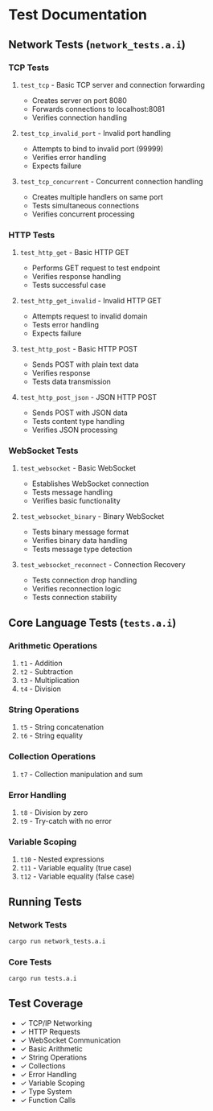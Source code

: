 # Test Documentation

## Network Tests (`network_tests.a.i`)

### TCP Tests
1. `test_tcp` - Basic TCP server and connection forwarding
   - Creates server on port 8080
   - Forwards connections to localhost:8081
   - Verifies connection handling

2. `test_tcp_invalid_port` - Invalid port handling
   - Attempts to bind to invalid port (99999)
   - Verifies error handling
   - Expects failure

3. `test_tcp_concurrent` - Concurrent connection handling
   - Creates multiple handlers on same port
   - Tests simultaneous connections
   - Verifies concurrent processing

### HTTP Tests
1. `test_http_get` - Basic HTTP GET
   - Performs GET request to test endpoint
   - Verifies response handling
   - Tests successful case

2. `test_http_get_invalid` - Invalid HTTP GET
   - Attempts request to invalid domain
   - Tests error handling
   - Expects failure

3. `test_http_post` - Basic HTTP POST
   - Sends POST with plain text data
   - Verifies response
   - Tests data transmission

4. `test_http_post_json` - JSON HTTP POST
   - Sends POST with JSON data
   - Tests content type handling
   - Verifies JSON processing

### WebSocket Tests
1. `test_websocket` - Basic WebSocket
   - Establishes WebSocket connection
   - Tests message handling
   - Verifies basic functionality

2. `test_websocket_binary` - Binary WebSocket
   - Tests binary message format
   - Verifies binary data handling
   - Tests message type detection

3. `test_websocket_reconnect` - Connection Recovery
   - Tests connection drop handling
   - Verifies reconnection logic
   - Tests connection stability

## Core Language Tests (`tests.a.i`)

### Arithmetic Operations
1. `t1` - Addition
2. `t2` - Subtraction
3. `t3` - Multiplication
4. `t4` - Division

### String Operations
1. `t5` - String concatenation
2. `t6` - String equality

### Collection Operations
1. `t7` - Collection manipulation and sum

### Error Handling
1. `t8` - Division by zero
2. `t9` - Try-catch with no error

### Variable Scoping
1. `t10` - Nested expressions
2. `t11` - Variable equality (true case)
3. `t12` - Variable equality (false case)

## Running Tests

### Network Tests
```bash
cargo run network_tests.a.i
```

### Core Tests
```bash
cargo run tests.a.i
```

## Test Coverage

- ✓ TCP/IP Networking
- ✓ HTTP Requests
- ✓ WebSocket Communication
- ✓ Basic Arithmetic
- ✓ String Operations
- ✓ Collections
- ✓ Error Handling
- ✓ Variable Scoping
- ✓ Type System
- ✓ Function Calls 